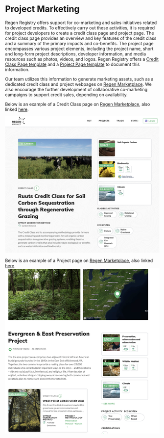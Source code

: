# Project Marketing

Regen Registry offers support for co-marketing and sales initiatives related to developed credits. To effectively carry out these activities, it is required for project developers to create a credit class page and project page. The credit class page provides an overview and key features of the credit class and a summary of the primary impacts and co-benefits. The project page encompasses various project elements, including the project name, short and long-form project descriptions, developer information, and media resources such as photos, videos, and logos. Regen Registry offers a [Credit Class Page template](project-marketing/create-a-credit-protocol-page.md) and a [Project Page template](project-marketing/create-a-project-page.md) to document this information.&#x20;

Our team utilizes this information to generate marketing assets, such as a dedicated credit class and project webpages on [Regen Marketplace](https://app.regen.network). We also encourage the further development of collaborative co-marketing campaigns to support credit sales, depending on availability.&#x20;

Below is an example of a Credit Class page on [Regen Marketplace](https://app.regen.network), also linked [here](https://app.regen.network/credit-classes/C04).&#x20;

![](<../.gitbook/assets/Screenshot 2023-09-06 at 9.06.56 AM.png>)&#x20;

Below is an example of a Project page on [Regen Marketplace](https://app.regen.network), also linked [here](https://app.regen.network/project/C02-005). ![](<../.gitbook/assets/Screenshot 2023-09-06 at 9.10.11 AM.png>)

